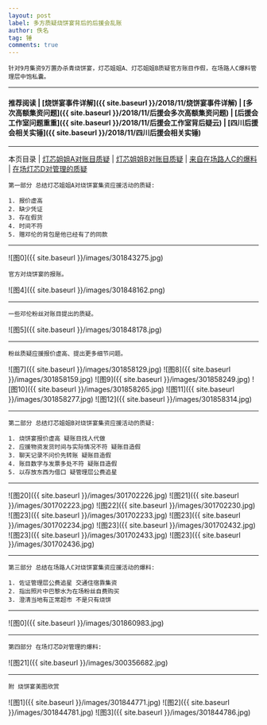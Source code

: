 ```yaml
---
layout: post
label: 多方质疑烧饼宴背后的后援会乱账
author: 佚名
tag: 锤
comments: true
---
```


    针对9月集资9万置办杀青烧饼宴，灯芯姐姐A、灯芯姐姐B质疑官方账目作假，在场路人C爆料管理层中饱私囊。

---
#### 推荐阅读 | [烧饼宴事件详解]({{ site.baseurl }}/2018/11/烧饼宴事件详解) | [多次高额集资问题]({{ site.baseurl }}/2018/11/后援会多次高额集资问题) | [后援会工作室问题重重]({{ site.baseurl }}/2018/11/后援会工作室背后疑云) | [四川后援会相关实锤]({{ site.baseurl }}/2018/11/四川后援会相关实锤)
---
本页目录 | [灯芯姐姐A对账目质疑](#dxjja) | [灯芯姐姐B对账目质疑](#dxjjb) | [来自在场路人C的爆料](#zclrc) | [在场灯芯D对管理的质疑](#dxjjd) 


<a class="anchor" name="dxjja"></a>

    第一部分 总结灯芯姐姐A对烧饼宴集资应援活动的质疑:
    
    1. 报价虚高
    2. 缺少凭证
    3. 存在假货
    4. 时间不符
    5. 赠邓伦的背包是他已经有了的同款

---


![图0]({{ site.baseurl }}/images/301843275.jpg)

    官方对烧饼宴的报账。

![图4]({{ site.baseurl }}/images/301848162.png)

---

    一些邓伦粉丝对账目提出的质疑。

![图5]({{ site.baseurl }}/images/301848178.jpg)

---

    粉丝质疑应援报价虚高、提出更多细节问题。

![图7]({{ site.baseurl }}/images/301858129.jpg)
![图8]({{ site.baseurl }}/images/301858159.jpg)
![图9]({{ site.baseurl }}/images/301858249.jpg)
![图10]({{ site.baseurl }}/images/301858265.jpg)
![图11]({{ site.baseurl }}/images/301858277.jpg)
![图12]({{ site.baseurl }}/images/301858314.jpg)

---

<a class="anchor" name="dxjjb"></a>

    第二部分 总结灯芯姐姐B对烧饼宴集资应援活动的质疑:
    
    1. 烧饼宴报价虚高 疑账目找人代做
    2. 应援物资发货时间与实际情况不符 疑账目造假
    3. 聊天记录不问价先转账 疑账目造假
    4. 账目数字与发票多处不符 疑账目造假
    5. 以存放东西为借口 疑管理层公费追星
    
---


![图20]({{ site.baseurl }}/images/301702226.jpg)
![图21]({{ site.baseurl }}/images/301702223.jpg)
![图22]({{ site.baseurl }}/images/301702230.jpg)
![图23]({{ site.baseurl }}/images/301702233.jpg)
![图23]({{ site.baseurl }}/images/301702234.jpg)
![图23]({{ site.baseurl }}/images/301702432.jpg)
![图23]({{ site.baseurl }}/images/301702433.jpg)
![图23]({{ site.baseurl }}/images/301702436.jpg)


---

<a class="anchor" name="zclrc"></a>

    第三部分 总结在场路人C对烧饼宴集资应援活动的爆料:
    
    1. 佐证管理层公费追星 交通住宿靠集资
    2. 指出照片中巴黎水为在场粉丝自费购买
    3. 澄清当地有正常超市 不是只有烧饼

---

![图0]({{ site.baseurl }}/images/301860983.jpg)


---

<a class="anchor" name="dxjjd"></a>

    第四部分 在场灯芯D对管理的爆料:

![图21]({{ site.baseurl }}/images/300356682.jpg)

---

    附 烧饼宴美图欣赏

![图1]({{ site.baseurl }}/images/301844771.jpg)
![图2]({{ site.baseurl }}/images/301844781.jpg)
![图3]({{ site.baseurl }}/images/301844786.jpg)

